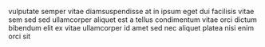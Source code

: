 vulputate semper vitae diamsuspendisse at in ipsum eget dui facilisis vitae sem
sed sed ullamcorper aliquet est a tellus condimentum vitae orci dictum bibendum
elit ex vitae ullamcorper id amet sed nec aliquet platea nisi enim orci sit